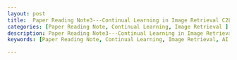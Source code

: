 ```yaml
---
layout: post
title:  Paper Reading Note3---Continual Learning in Image Retrieval C2LR
categories: [Paper Reading Note, Continual Learning, Image Retrieval ] 
description: Paper Reading Note3---Continual Learning in Image Retrieval AI  Summary 
keywords: [Paper Reading Note, Continual Learning, Image Retrieval, AI Summary ] 

---
```








